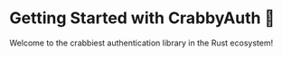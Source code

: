 # Getting Started with CrabbyAuth 🦀

Welcome to the crabbiest authentication library in the Rust ecosystem!
